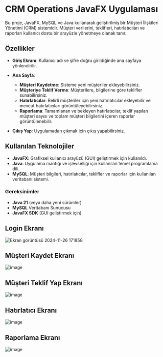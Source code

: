 # CRM Operations JavaFX Uygulaması

Bu proje, JavaFX, MySQL ve Java kullanarak geliştirilmiş bir Müşteri İlişkileri Yönetimi (CRM) sistemidir. Müşteri verilerini, teklifleri, hatırlatıcıları ve raporları kullanıcı dostu bir arayüzle yönetmeye olanak tanır.

## Özellikler

- **Giriş Ekranı**: Kullanıcı adı ve şifre doğru girildiğinde ana sayfaya yönlendirilir.
  
- **Ana Sayfa**:
  - **Müşteri Kaydetme**: Sisteme yeni müşteriler ekleyebilirsiniz.
  - **Müşteriye Teklif Verme**: Müşterilere, bilgilerine göre teklifler sunabilirsiniz.
  - **Hatırlatıcılar**: Belirli müşteriler için yeni hatırlatıcılar ekleyebilir ve mevcut hatırlatıcıları görüntüleyebilirsiniz.
  - **Raporlama**: Tamamlanan ve bekleyen hatırlatıcılar, teklif yapılan müşteri sayısı ve toplam müşteri bilgilerini içeren raporlar görüntülenebilir.

- **Çıkış Yap**: Uygulamadan çıkmak için çıkış yapabilirsiniz.

## Kullanılan Teknolojiler

- **JavaFX**: Grafiksel kullanıcı arayüzü (GUI) geliştirmek için kullanıldı.
- **Java**: Uygulama mantığı ve işlevselliği için kullanılan temel programlama dili.
- **MySQL**: Müşteri bilgileri, hatırlatıcılar, teklifler ve raporlar için kullanılan veritabanı sistemi.



### Gereksinimler
- **Java 21** (veya daha yeni sürümler)
- **MySQL** Veritabanı Sunucusu
- **JavaFX SDK** (GUI geliştirmek için)

 ## Login Ekranı
  
![Ekran görüntüsü 2024-11-26 171858](https://github.com/user-attachments/assets/e21d7410-b041-4282-a43a-dc349d55c109)

 ## Müşteri Kaydet Ekranı
![image](https://github.com/user-attachments/assets/a3e50263-503e-429e-ba5d-11ebc043861e)

 ## Müşteri Teklif Yap Ekranı
![image](https://github.com/user-attachments/assets/52786a08-33fc-492b-b56f-a0484134f98a)

## Hatırlatıcı Ekranı
![image](https://github.com/user-attachments/assets/7ab3d6de-9801-4b76-9a4d-48766ee4fa19)

## Raporlama Ekranı
![image](https://github.com/user-attachments/assets/15056012-06ba-4b82-b2a2-1715139a634f)













